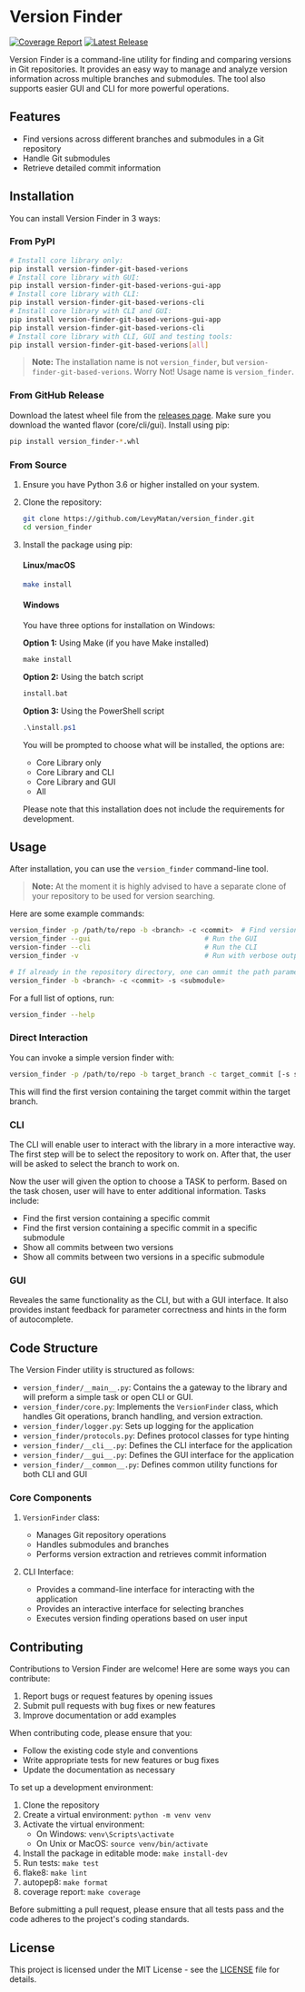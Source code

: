 # Version Finder

[![Coverage Report](https://img.shields.io/badge/Coverage-Report-green)](https://LevyMatan.github.io/version_finder/)
[![Latest Release](https://img.shields.io/github/v/release/LevyMatan/version_finder)](https://github.com/LevyMatan/version_finder/releases/latest)

Version Finder is a command-line utility for finding and comparing versions in Git repositories. It provides an easy way to manage and analyze version information across multiple branches and submodules. The tool also supports easier GUI and CLI for more powerful operations.

## Features

- Find versions across different branches and submodules in a Git repository
- Handle Git submodules
- Retrieve detailed commit information

## Installation

You can install Version Finder in 3 ways:

### From PyPI

```bash
# Install core library only:
pip install version-finder-git-based-verions
# Install core library with GUI:
pip install version-finder-git-based-verions-gui-app
# Install core library with CLI:
pip install version-finder-git-based-verions-cli
# Install core library with CLI and GUI:
pip install version-finder-git-based-verions-gui-app
pip install version-finder-git-based-verions-cli
# Install core library with CLI, GUI and testing tools:
pip install version-finder-git-based-verions[all]
```

> **Note:** The installation name is not `version_finder`, but `version-finder-git-based-verions`. Worry Not! Usage name is `version_finder`.

### From GitHub Release

Download the latest wheel file from the [releases page](https://github.com/LevyMatan/version_finder/releases/latest).
Make sure you download the wanted flavor (core/cli/gui).
Install using pip:

```bash
pip install version_finder-*.whl
```

### From Source

1. Ensure you have Python 3.6 or higher installed on your system.
2. Clone the repository:

   ```bash
   git clone https://github.com/LevyMatan/version_finder.git
   cd version_finder
   ```

3. Install the package using pip:

   #### Linux/macOS

   ```bash
   make install
   ```

   #### Windows

   You have three options for installation on Windows:

   **Option 1:** Using Make (if you have Make installed)

   ```powershell
   make install
   ```

   **Option 2:** Using the batch script

   ```cmd
   install.bat
   ```

   **Option 3:** Using the PowerShell script

   ```powershell
   .\install.ps1
   ```

   You will be prompted to choose what will be installed, the options are:
   - Core Library only
   - Core Library and CLI
   - Core Library and GUI
   - All

   Please note that this installation does not include the requirements for development.

## Usage

After installation, you can use the `version_finder` command-line tool.

> **Note:** At the moment it is highly advised to have a separate clone of your repository to be used for version searching.

Here are some example commands:

```bash
version_finder -p /path/to/repo -b <branch> -c <commit>  # Find versions in specified repository
version_finder --gui                            # Run the GUI
version-finder --cli                            # Run the CLI
version_finder -v                               # Run with verbose output

# If already in the repository directory, one can ommit the path parameter
version_finder -b <branch> -c <commit> -s <submodule>
```

For a full list of options, run:

```bash
version_finder --help
```

### Direct Interaction

You can invoke a simple version finder with:

```bash
version_finder -p /path/to/repo -b target_branch -c target_commit [-s submodule_path]
```

This will find the first version containing the target commit within the target branch.

### CLI

The CLI will enable user to interact with the library in a more interactive way.
The first step will be to select the repository to work on.
After that, the user will be asked to select the branch to work on.

Now the user will given the option to choose a TASK to perform.
Based on the task chosen, user will have to enter additional information.
Tasks include:

- Find the first version containing a specific commit
- Find the first version containing a specific commit in a specific submodule
- Show all commits between two versions
- Show all commits between two versions in a specific submodule

### GUI

Reveales the same functionality as the CLI, but with a GUI interface.
It also provides instant feedback for parameter correctness and hints in the form of autocomplete.

## Code Structure

The Version Finder utility is structured as follows:

- `version_finder/__main__.py`: Contains the a gateway to the library and will preform a simple task or open CLI or GUI.
- `version_finder/core.py`: Implements the `VersionFinder` class, which handles Git operations, branch handling, and version extraction.
- `version_finder/logger.py`: Sets up logging for the application
- `version_finder/protocols.py`: Defines protocol classes for type hinting
- `version_finder/__cli__.py`: Defines the CLI interface for the application
- `version_finder/__gui__.py`: Defines the GUI interface for the application
- `version_finder/__common__.py`: Defines common utility functions for both CLI and GUI

### Core Components

1. `VersionFinder` class:
   - Manages Git repository operations
   - Handles submodules and branches
   - Performs version extraction and retrieves commit information

2. CLI Interface:
   - Provides a command-line interface for interacting with the application
   - Provides an interactive interface for selecting branches
   - Executes version finding operations based on user input

## Contributing

Contributions to Version Finder are welcome! Here are some ways you can contribute:

1. Report bugs or request features by opening issues
2. Submit pull requests with bug fixes or new features
3. Improve documentation or add examples

When contributing code, please ensure that you:

- Follow the existing code style and conventions
- Write appropriate tests for new features or bug fixes
- Update the documentation as necessary

To set up a development environment:

1. Clone the repository
2. Create a virtual environment: `python -m venv venv`
3. Activate the virtual environment:
   - On Windows: `venv\Scripts\activate`
   - On Unix or MacOS: `source venv/bin/activate`
4. Install the package in editable mode: `make install-dev`
5. Run tests: `make test`
6. flake8: `make lint`
7. autopep8: `make format`
8. coverage report: `make coverage`

Before submitting a pull request, please ensure that all tests pass and the code adheres to the project's coding standards.

## License

This project is licensed under the MIT License - see the [LICENSE](LICENSE) file for details.
